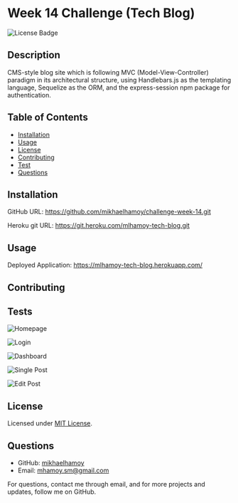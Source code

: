 
# Week 14 Challenge (Tech Blog)

![License Badge](https://img.shields.io/badge/license-MIT-green)  
    
## Description
  
CMS-style blog site which is following MVC (Model-View-Controller) paradigm in its architectural structure, using Handlebars.js as the templating language, Sequelize as the ORM, and the express-session npm package for authentication. 


## Table of Contents
  
* [Installation](#installation)
* [Usage](#usage)
* [License](#license)
* [Contributing](#contributing)
* [Test](#tests)
* [Questions](#questions)
  
## Installation 

GitHub URL: https://github.com/mikhaelhamoy/challenge-week-14.git

Heroku git URL: https://git.heroku.com/mlhamoy-tech-blog.git
  
## Usage

Deployed Application: https://mlhamoy-tech-blog.herokuapp.com/

## Contributing 
 
## Tests

![Homepage](/content/images/homepage.png)

![Login](/content/images/login.png)

![Dashboard](/content/images/dashboard.png)

![Single Post](/content/images/single-post.png)

![Edit Post](/content/images/edit-post.png)
     
## License

Licensed under [MIT License](./LICENSE).
    
## Questions
   
* GitHub: [mikhaelhamoy](https://github.com/mikhaelhamoy)
* Email: [mhamoy.sm@gmail.com](mailto:mhamoy.sm@gmail.com)

For questions, contact me through email, and for more projects and updates, follow me on GitHub.